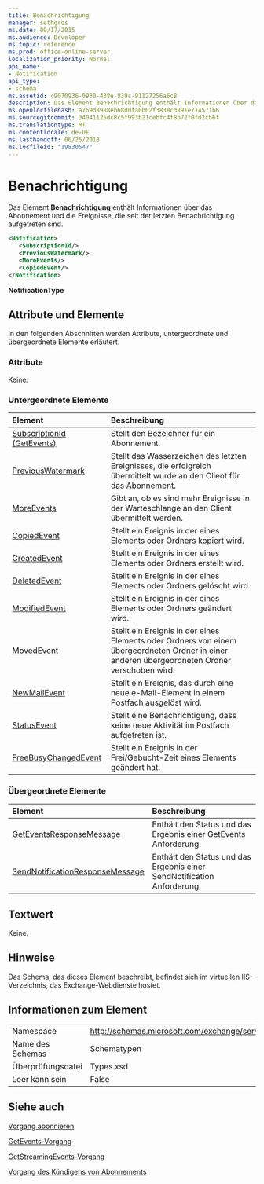 ```yaml
---
title: Benachrichtigung
manager: sethgros
ms.date: 09/17/2015
ms.audience: Developer
ms.topic: reference
ms.prod: office-online-server
localization_priority: Normal
api_name:
- Notification
api_type:
- schema
ms.assetid: c9070936-0930-438e-839c-91127256a6c8
description: Das Element Benachrichtigung enthält Informationen über das Abonnement und die Ereignisse, die seit der letzten Benachrichtigung aufgetreten sind.
ms.openlocfilehash: a769d8988eb68d0fa0b02f3838cd891e714571b6
ms.sourcegitcommit: 34041125dc8c5f993b21cebfc4f8b72f0fd2cb6f
ms.translationtype: MT
ms.contentlocale: de-DE
ms.lasthandoff: 06/25/2018
ms.locfileid: "19830547"
---
```

# <a name="notification"></a>Benachrichtigung

Das Element **Benachrichtigung** enthält Informationen über das Abonnement und die Ereignisse, die seit der letzten Benachrichtigung aufgetreten sind. 
  
```xml
<Notification>
   <SubscriptionId/>
   <PreviousWatermark/>
   <MoreEvents/>
   <CopiedEvent/>
</Notification>
```

 **NotificationType**
## <a name="attributes-and-elements"></a>Attribute und Elemente

In den folgenden Abschnitten werden Attribute, untergeordnete und übergeordnete Elemente erläutert.
  
### <a name="attributes"></a>Attribute

Keine.
  
### <a name="child-elements"></a>Untergeordnete Elemente

|**Element**|**Beschreibung**|
|:-----|:-----|
|[SubscriptionId (GetEvents)](subscriptionid-getevents.md) <br/> |Stellt den Bezeichner für ein Abonnement.  <br/> |
|[PreviousWatermark](previouswatermark.md) <br/> |Stellt das Wasserzeichen des letzten Ereignisses, die erfolgreich übermittelt wurde an den Client für das Abonnement.  <br/> |
|[MoreEvents](moreevents.md) <br/> |Gibt an, ob es sind mehr Ereignisse in der Warteschlange an den Client übermittelt werden.  <br/> |
|[CopiedEvent](copiedevent.md) <br/> |Stellt ein Ereignis in der eines Elements oder Ordners kopiert wird.  <br/> |
|[CreatedEvent](createdevent.md) <br/> |Stellt ein Ereignis in der eines Elements oder Ordners erstellt wird.  <br/> |
|[DeletedEvent](deletedevent.md) <br/> |Stellt ein Ereignis in der eines Elements oder Ordners gelöscht wird.  <br/> |
|[ModifiedEvent](modifiedevent.md) <br/> |Stellt ein Ereignis in der eines Elements oder Ordners geändert wird.  <br/> |
|[MovedEvent](movedevent.md) <br/> |Stellt ein Ereignis in der eines Elements oder Ordners von einem übergeordneten Ordner in einer anderen übergeordneten Ordner verschoben wird.  <br/> |
|[NewMailEvent](newmailevent.md) <br/> |Stellt ein Ereignis, das durch eine neue e-Mail-Element in einem Postfach ausgelöst wird.  <br/> |
|[StatusEvent](statusevent.md) <br/> |Stellt eine Benachrichtigung, dass keine neue Aktivität im Postfach aufgetreten ist.  <br/> |
|[FreeBusyChangedEvent](freebusychangedevent.md) <br/> |Stellt ein Ereignis in der Frei/Gebucht-Zeit eines Elements geändert hat.  <br/> |
   
### <a name="parent-elements"></a>Übergeordnete Elemente

|**Element**|**Beschreibung**|
|:-----|:-----|
|[GetEventsResponseMessage](geteventsresponsemessage.md) <br/> |Enthält den Status und das Ergebnis einer GetEvents Anforderung.  <br/> |
|[SendNotificationResponseMessage](sendnotificationresponsemessage.md) <br/> |Enthält den Status und das Ergebnis einer SendNotification Anforderung.  <br/> |
   
## <a name="text-value"></a>Textwert

Keine.
  
## <a name="remarks"></a>Hinweise

Das Schema, das dieses Element beschreibt, befindet sich im virtuellen IIS-Verzeichnis, das Exchange-Webdienste hostet.
  
## <a name="element-information"></a>Informationen zum Element

|||
|:-----|:-----|
|Namespace  <br/> |http://schemas.microsoft.com/exchange/services/2006/types  <br/> |
|Name des Schemas  <br/> |Schematypen  <br/> |
|Überprüfungsdatei  <br/> |Types.xsd  <br/> |
|Leer kann sein  <br/> |False  <br/> |
   
## <a name="see-also"></a>Siehe auch



[Vorgang abonnieren](subscribe-operation.md)
  
[GetEvents-Vorgang](getevents-operation.md)
  
[GetStreamingEvents-Vorgang](getstreamingevents-operation.md)
  
[Vorgang des Kündigens von Abonnements](unsubscribe-operation.md)

